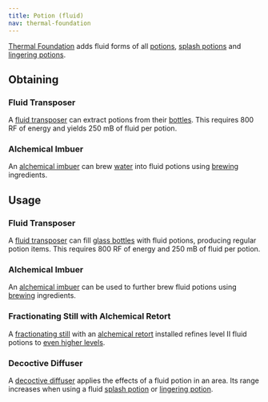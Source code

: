 ```yaml
---
title: Potion (fluid)
nav: thermal-foundation
---
```


[Thermal Foundation](/docs/thermal-foundation/) adds fluid forms of all
[potions](https://minecraft.gamepedia.com/Potion), [splash
potions](https://minecraft.gamepedia.com/Splash_Potion) and [lingering
potions](https://minecraft.gamepedia.com/Lingering_Potion).


Obtaining
---------

### Fluid Transposer
A [fluid transposer](/docs/fluid-transposer/) can extract potions from their
[bottles](https://minecraft.gamepedia.com/Glass_Bottle). This requires 800 RF of
energy and yields 250 mB of fluid per potion.

### Alchemical Imbuer
An [alchemical imbuer](/docs/alchemical-imbuer/) can brew
[water](https://minecraft.gamepedia.com/Water) into fluid potions using
[brewing](https://minecraft.gamepedia.com/Brewing) ingredients.


Usage
-----

### Fluid Transposer
A [fluid transposer](/docs/fluid-transposer/) can fill [glass
bottles](https://minecraft.gamepedia.com/Glass_Bottle) with fluid potions,
producing regular potion items. This requires 800 RF of energy and 250 mB of
fluid per potion.

### Alchemical Imbuer
An [alchemical imbuer](/docs/alchemical-imbuer/) can be used to further brew
fluid potions using [brewing](https://minecraft.gamepedia.com/Brewing)
ingredients.

### Fractionating Still with Alchemical Retort
A [fractionating still](/docs/fractionating-still/) with an [alchemical
retort](/docs/augment-alchemical-retort/) installed refines level II fluid
potions to [even higher levels](/docs/cofh-core-potions/#stronger-potions).

### Decoctive Diffuser
A [decoctive diffuser](/docs/decoctive-diffuser/) applies the effects of a fluid
potion in an area. Its range increases when using a fluid [splash
potion](https://minecraft.gamepedia.com/Splash_Potion) or [lingering
potion](https://minecraft.gamepedia.com/Lingering_Potion).
